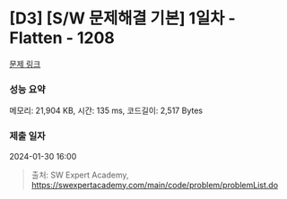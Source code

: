 # [D3] [S/W 문제해결 기본] 1일차 - Flatten - 1208 

[문제 링크](https://swexpertacademy.com/main/code/problem/problemDetail.do?contestProbId=AV139KOaABgCFAYh) 

### 성능 요약

메모리: 21,904 KB, 시간: 135 ms, 코드길이: 2,517 Bytes

### 제출 일자

2024-01-30 16:00



> 출처: SW Expert Academy, https://swexpertacademy.com/main/code/problem/problemList.do